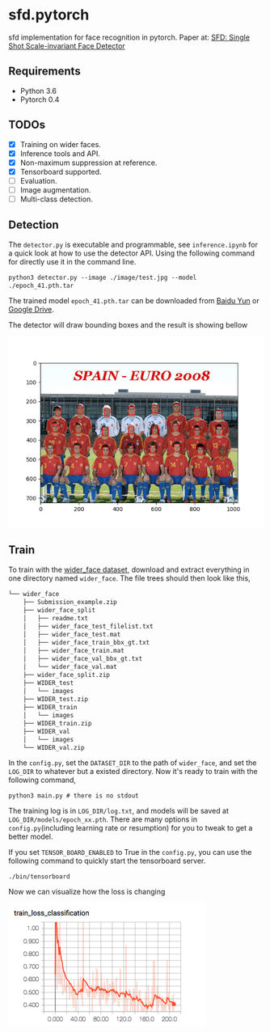 # sfd.pytorch
sfd implementation for face recognition in pytorch. Paper at: [SFD: Single Shot Scale-invariant Face Detector](https://arxiv.org/abs/1708.05237)

## Requirements

* Python 3.6
* Pytorch 0.4

## TODOs

- [x] Training on wider faces.
- [x] Inference tools and API.
- [x] Non-maximum suppression at reference.
- [x] Tensorboard supported.
- [ ] Evaluation.
- [ ] Image augmentation.
- [ ] Multi-class detection.
## Detection

The `detector.py` is executable and programmable, see `inference.ipynb` for a quick look at how to use the detector API. Using the following command for directly use it in the command line.

```
python3 detector.py --image ./image/test.jpg --model ./epoch_41.pth.tar
```

The trained model `epoch_41.pth.tar` can be downloaded from [Baidu Yun](https://pan.baidu.com/s/1hC0GJh98UPZMrNhI_8jbVg) or [Google Drive](https://drive.google.com/open?id=1d8J_GWdez-AZ3oHifmOgKkr8ljWudy2D).

The detector will draw bounding boxes and the result is showing bellow

![](images/show-case.png)

## Train

To train with the [wider_face dataset](http://mmlab.ie.cuhk.edu.hk/projects/WIDERFace/), download and extract everything in one directory named `wider_face`. The file trees should then look like this,
```
└── wider_face
    ├── Submission_example.zip
    ├── wider_face_split
    │   ├── readme.txt
    │   ├── wider_face_test_filelist.txt
    │   ├── wider_face_test.mat
    │   ├── wider_face_train_bbx_gt.txt
    │   ├── wider_face_train.mat
    │   ├── wider_face_val_bbx_gt.txt
    │   └── wider_face_val.mat
    ├── wider_face_split.zip
    ├── WIDER_test
    │   └── images
    ├── WIDER_test.zip
    ├── WIDER_train
    │   └── images
    ├── WIDER_train.zip
    ├── WIDER_val
    │   └── images
    └── WIDER_val.zip
```
In the `config.py`, set the `DATASET_DIR` to the path of `wider_face`, and set the `LOG_DIR` to whatever but a existed directory. Now it's ready to train with the following command,

```
python3 main.py # there is no stdout
```

The training log is in `LOG_DIR/log.txt`, and models will be saved at `LOG_DIR/models/epoch_xx.pth`. There are many options in `config.py`(including learning rate or resumption) for you to tweak to get a better model.

If you set `TENSOR_BOARD_ENABLED` to True in the `config.py`, you can use the following command to quickly start the tensorboard server.

```
./bin/tensorboard
```

Now we can visualize how the loss is changing

![](images/tensorboard.png)